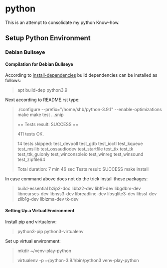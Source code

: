 # python
This is an attempt to consolidate my python Know-how.

## Setup Python Environment

### Debian Bullseye

#### Compilation for Debian Bullseye

According to [install-dependencies](https://devguide.python.org/setup/#install-dependencies) build dependencies can be installed as follows:
> apt build-dep python3.9

Next according to README.rst type:
> ./configure --prefix="/home/shb/python-3.9.1" --enable-optimizations
> make 
> make test
> ...snip
> 
> == Tests result: SUCCESS ==
> 
> 411 tests OK.
> 
> 14 tests skipped:
>    test_devpoll test_gdb test_ioctl test_kqueue test_msilib
>    test_ossaudiodev test_startfile test_tix test_tk test_ttk_guionly
>    test_winconsoleio test_winreg test_winsound test_zipfile64
>
> Total duration: 7 min 46 sec
> Tests result: SUCCESS
> make install

In case command above does not do the trick install these packages:
>  build-essential bzip2-doc libbz2-dev libffi-dev libgdbm-dev libncurses-dev libnss3-dev libreadline-dev libsqlite3-dev libssl-dev zlib1g-dev liblzma-dev tk-dev

#### Setting Up a Virtual Environment
Install pip and virtualenv:
> python3-pip python3-virtualenv

Set up virtual environment:
> mkdir ~/venv-play-python
> 
> virtualenv -p ~/python-3.9.1/bin/python3 venv-play-python

